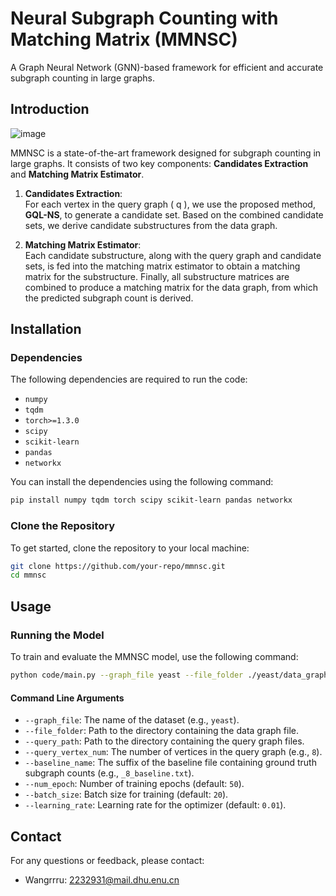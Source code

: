 # Neural Subgraph Counting with Matching Matrix (MMNSC)

A Graph Neural Network (GNN)-based framework for efficient and accurate subgraph counting in large graphs.


## Introduction  
![image](https://github.com/user-attachments/assets/6f593d6a-8d7c-415f-aef4-458c2c31c108)  

MMNSC is a state-of-the-art framework designed for subgraph counting in large graphs. It consists of two key components: **Candidates Extraction** and **Matching Matrix Estimator**.  

1. **Candidates Extraction**:  
   For each vertex in the query graph \( q \), we use the proposed method, **GQL-NS**, to generate a candidate set. Based on the combined candidate sets, we derive candidate substructures from the data graph.  

2. **Matching Matrix Estimator**:  
   Each candidate substructure, along with the query graph and candidate sets, is fed into the matching matrix estimator to obtain a matching matrix for the substructure. Finally, all substructure matrices are combined to produce a matching matrix for the data graph, from which the predicted subgraph count is derived.  


## Installation  

### Dependencies  
The following dependencies are required to run the code:  

- `numpy`  
- `tqdm`  
- `torch>=1.3.0`  
- `scipy`  
- `scikit-learn`  
- `pandas`  
- `networkx`  

You can install the dependencies using the following command:  
```bash
pip install numpy tqdm torch scipy scikit-learn pandas networkx
```

### Clone the Repository  
To get started, clone the repository to your local machine:  
```bash
git clone https://github.com/your-repo/mmnsc.git
cd mmnsc
```



## Usage  

### Running the Model  
To train and evaluate the MMNSC model, use the following command:  
```bash
python code/main.py --graph_file yeast --file_folder ./yeast/data_graph/ --query_path ./yeast/query_graph/ --query_vertex_num 8 --baseline_name _8_baseline.txt --num_epoch 100 --batch_size 20 --learning_rate 0.001
```

#### Command Line Arguments  
- `--graph_file`: The name of the dataset (e.g., `yeast`).  
- `--file_folder`: Path to the directory containing the data graph file.  
- `--query_path`: Path to the directory containing the query graph files.  
- `--query_vertex_num`: The number of vertices in the query graph (e.g., `8`).  
- `--baseline_name`: The suffix of the baseline file containing ground truth subgraph counts (e.g., `_8_baseline.txt`).  
- `--num_epoch`: Number of training epochs (default: `50`).  
- `--batch_size`: Batch size for training (default: `20`).  
- `--learning_rate`: Learning rate for the optimizer (default: `0.01`).  



## Contact  
For any questions or feedback, please contact:  
- Wangrrru: [2232931@mail.dhu.enu.cn](mailto:2232931@mail.dhu.enu.cn)  

